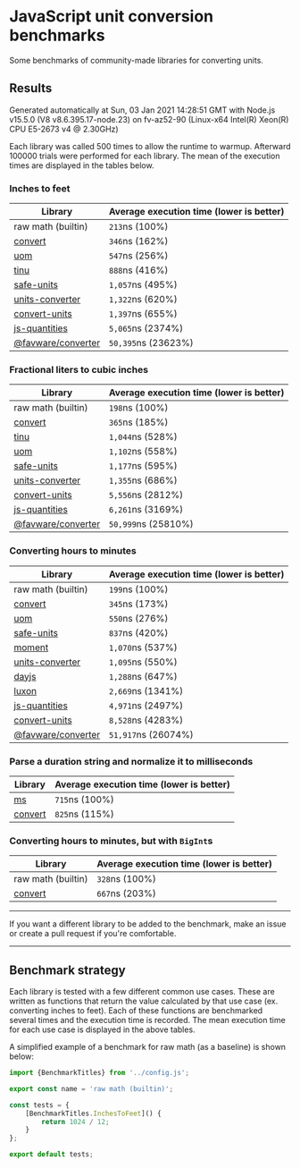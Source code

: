 # JavaScript unit conversion benchmarks

Some benchmarks of community-made libraries for converting units.

## Results

<!-- beginblock(results) -->

Generated automatically at Sun, 03 Jan 2021 14:28:51 GMT with Node.js v15.5.0 (V8 v8.6.395.17-node.23) on fv-az52-90 (Linux-x64 Intel(R) Xeon(R) CPU E5-2673 v4 @ 2.30GHz)

Each library was called 500 times to allow the runtime to warmup.
Afterward 100000 trials were performed for each library.
The mean of the execution times are displayed in the tables below.

### Inches to feet

| Library                                                            | Average execution time (lower is better) |
| ------------------------------------------------------------------ | ---------------------------------------- |
| raw math (builtin)                                                 | `213`ns (100%)                           |
| [convert](https://npmjs.com/package/convert)                       | `346`ns (162%)                           |
| [uom](https://npmjs.com/package/uom)                               | `547`ns (256%)                           |
| [tinu](https://npmjs.com/package/tinu)                             | `888`ns (416%)                           |
| [safe-units](https://npmjs.com/package/safe-units)                 | `1,057`ns (495%)                         |
| [units-converter](https://npmjs.com/package/units-converter)       | `1,322`ns (620%)                         |
| [convert-units](https://npmjs.com/package/convert-units)           | `1,397`ns (655%)                         |
| [js-quantities](https://npmjs.com/package/js-quantities)           | `5,065`ns (2374%)                        |
| [@favware/converter](https://npmjs.com/package/@favware/converter) | `50,395`ns (23623%)                      |

### Fractional liters to cubic inches

| Library                                                            | Average execution time (lower is better) |
| ------------------------------------------------------------------ | ---------------------------------------- |
| raw math (builtin)                                                 | `198`ns (100%)                           |
| [convert](https://npmjs.com/package/convert)                       | `365`ns (185%)                           |
| [tinu](https://npmjs.com/package/tinu)                             | `1,044`ns (528%)                         |
| [uom](https://npmjs.com/package/uom)                               | `1,102`ns (558%)                         |
| [safe-units](https://npmjs.com/package/safe-units)                 | `1,177`ns (595%)                         |
| [units-converter](https://npmjs.com/package/units-converter)       | `1,355`ns (686%)                         |
| [convert-units](https://npmjs.com/package/convert-units)           | `5,556`ns (2812%)                        |
| [js-quantities](https://npmjs.com/package/js-quantities)           | `6,261`ns (3169%)                        |
| [@favware/converter](https://npmjs.com/package/@favware/converter) | `50,999`ns (25810%)                      |

### Converting hours to minutes

| Library                                                            | Average execution time (lower is better) |
| ------------------------------------------------------------------ | ---------------------------------------- |
| raw math (builtin)                                                 | `199`ns (100%)                           |
| [convert](https://npmjs.com/package/convert)                       | `345`ns (173%)                           |
| [uom](https://npmjs.com/package/uom)                               | `550`ns (276%)                           |
| [safe-units](https://npmjs.com/package/safe-units)                 | `837`ns (420%)                           |
| [moment](https://npmjs.com/package/moment)                         | `1,070`ns (537%)                         |
| [units-converter](https://npmjs.com/package/units-converter)       | `1,095`ns (550%)                         |
| [dayjs](https://npmjs.com/package/dayjs)                           | `1,288`ns (647%)                         |
| [luxon](https://npmjs.com/package/luxon)                           | `2,669`ns (1341%)                        |
| [js-quantities](https://npmjs.com/package/js-quantities)           | `4,971`ns (2497%)                        |
| [convert-units](https://npmjs.com/package/convert-units)           | `8,528`ns (4283%)                        |
| [@favware/converter](https://npmjs.com/package/@favware/converter) | `51,917`ns (26074%)                      |

### Parse a duration string and normalize it to milliseconds

| Library                                      | Average execution time (lower is better) |
| -------------------------------------------- | ---------------------------------------- |
| [ms](https://npmjs.com/package/ms)           | `715`ns (100%)                           |
| [convert](https://npmjs.com/package/convert) | `825`ns (115%)                           |

### Converting hours to minutes, but with `BigInt`s

| Library                                      | Average execution time (lower is better) |
| -------------------------------------------- | ---------------------------------------- |
| raw math (builtin)                           | `328`ns (100%)                           |
| [convert](https://npmjs.com/package/convert) | `667`ns (203%)                           |

<!-- endblock(results) -->

---

If you want a different library to be added to the benchmark, make an issue or create a pull request if you're comfortable.

---

## Benchmark strategy

Each library is tested with a few different common use cases.
These are written as functions that return the value calculated by that use case (ex. converting inches to feet).
Each of these functions are benchmarked several times and the execution time is recorded.
The mean execution time for each use case is displayed in the above tables.

A simplified example of a benchmark for raw math (as a baseline) is shown below:

```js
import {BenchmarkTitles} from '../config.js';

export const name = 'raw math (builtin)';

const tests = {
	[BenchmarkTitles.InchesToFeet]() {
		return 1024 / 12;
	}
};

export default tests;
```
